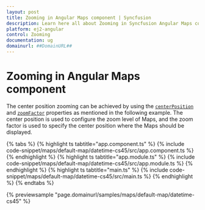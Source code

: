 ```yaml
---
layout: post
title: Zooming in Angular Maps component | Syncfusion
description: Learn here all about Zooming in Syncfusion Angular Maps component of Syncfusion Essential JS 2 and more.
platform: ej2-angular
control: Zooming 
documentation: ug
domainurl: ##DomainURL##
---
```


# Zooming in Angular Maps component

The center position zooming can be achieved by using the [`centerPosition`](https://ej2.syncfusion.com/angular/documentation/api/maps/#centerposition) and [`zoomFactor`](https://ej2.syncfusion.com/angular/documentation/api/maps/zoomSettingsModel/#zoomfactor) properties as mentioned in the following example. The center position is used to configure the zoom level of Maps, and the zoom factor is used to specify the center position where the Maps should be displayed.

{% tabs %}
{% highlight ts tabtitle="app.component.ts" %}
{% include code-snippet/maps/default-map/datetime-cs45/src/app.component.ts %}
{% endhighlight %}
{% highlight ts tabtitle="app.module.ts" %}
{% include code-snippet/maps/default-map/datetime-cs45/src/app.module.ts %}
{% endhighlight %}
{% highlight ts tabtitle="main.ts" %}
{% include code-snippet/maps/default-map/datetime-cs45/src/main.ts %}
{% endhighlight %}
{% endtabs %}
  
{% previewsample "page.domainurl/samples/maps/default-map/datetime-cs45" %}